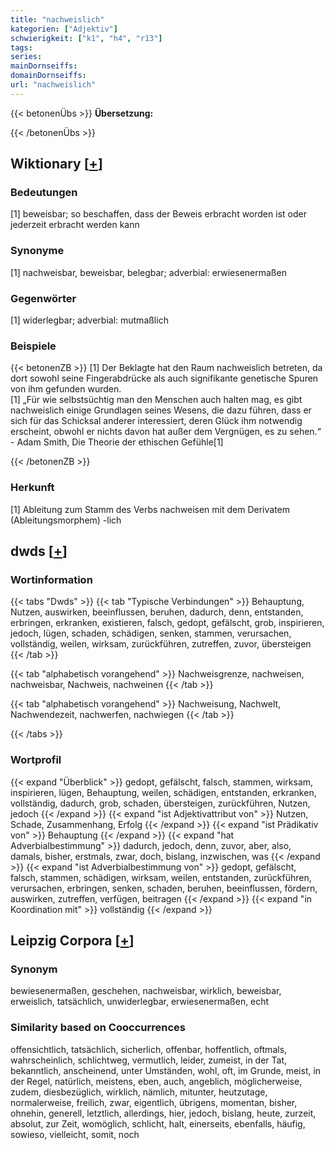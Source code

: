 ```yaml
---
title: "nachweislich"
kategorien: ["Adjektiv"]
schwierigkeit: ["k1", "h4", "r13"]
tags:
series:
mainDornseiffs:
domainDornseiffs:
url: "nachweislich"
---
```


{{< betonenÜbs >}}
**Übersetzung:**  
  
{{< /betonenÜbs >}}

## Wiktionary [[+](https://de.wiktionary.org/wiki/nachweislich)]

### Bedeutungen
[1] beweisbar; so beschaffen, dass der Beweis erbracht worden ist oder jederzeit erbracht werden kann  

### Synonyme
[1] nachweisbar, beweisbar, belegbar; adverbial: erwiesenermaßen  

### Gegenwörter
[1] widerlegbar; adverbial: mutmaßlich  

### Beispiele
{{< betonenZB >}}
[1] Der Beklagte hat den Raum nachweislich betreten, da dort sowohl seine Fingerabdrücke als auch signifikante genetische Spuren von ihm gefunden wurden.  
[1] „Für wie selbstsüchtig man den Menschen auch halten mag, es gibt nachweislich einige Grundlagen seines Wesens, die dazu führen, dass er sich für das Schicksal anderer interessiert, deren Glück ihm notwendig erscheint, obwohl er nichts davon hat außer dem Vergnügen, es zu sehen.“ - Adam Smith, Die Theorie der ethischen Gefühle[1]  

{{< /betonenZB >}}
### Herkunft
[1] Ableitung zum Stamm des Verbs nachweisen mit dem Derivatem (Ableitungsmorphem) -lich  



## dwds [[+](https://www.dwds.de/wb/nachweislich)]

### Wortinformation
{{< tabs "Dwds" >}}
{{< tab "Typische Verbindungen" >}}
Behauptung, Nutzen, auswirken, beeinflussen, beruhen, dadurch, denn, entstanden, erbringen, erkranken, existieren, falsch, gedopt, gefälscht, grob, inspirieren, jedoch, lügen, schaden, schädigen, senken, stammen, verursachen, vollständig, weilen, wirksam, zurückführen, zutreffen, zuvor, übersteigen
{{< /tab >}}

{{< tab "alphabetisch vorangehend" >}}
Nachweisgrenze, nachweisen, nachweisbar, Nachweis, nachweinen
{{< /tab >}}

{{< tab "alphabetisch vorangehend" >}}
Nachweisung, Nachwelt, Nachwendezeit, nachwerfen, nachwiegen
{{< /tab >}}

{{< /tabs >}}

### Wortprofil
{{< expand "Überblick" >}} gedopt, gefälscht, falsch, stammen, wirksam, inspirieren, lügen, Behauptung, weilen, schädigen, entstanden, erkranken, vollständig, dadurch, grob, schaden, übersteigen, zurückführen, Nutzen, jedoch {{< /expand >}}
{{< expand "ist Adjektivattribut von" >}} Nutzen, Schade, Zusammenhang, Erfolg {{< /expand >}}
{{< expand "ist Prädikativ von" >}} Behauptung {{< /expand >}}
{{< expand "hat Adverbialbestimmung" >}} dadurch, jedoch, denn, zuvor, aber, also, damals, bisher, erstmals, zwar, doch, bislang, inzwischen, was {{< /expand >}}
{{< expand "ist Adverbialbestimmung von" >}} gedopt, gefälscht, falsch, stammen, schädigen, wirksam, weilen, entstanden, zurückführen, verursachen, erbringen, senken, schaden, beruhen, beeinflussen, fördern, auswirken, zutreffen, verfügen, beitragen {{< /expand >}}
{{< expand "in Koordination mit" >}} vollständig {{< /expand >}}

## Leipzig Corpora [[+](https://corpora.uni-leipzig.de/en/res?word=nachweislich&corpusId=deu_newscrawl-public_2018)]


### Synonym
bewiesenermaßen, geschehen, nachweisbar, wirklich, beweisbar, erweislich, tatsächlich, unwiderlegbar, erwiesenermaßen, echt


### Similarity based on Cooccurrences
offensichtlich, tatsächlich, sicherlich, offenbar, hoffentlich, oftmals, wahrscheinlich, schlichtweg, vermutlich, leider, zumeist, in der Tat, bekanntlich, anscheinend, unter Umständen, wohl, oft, im Grunde, meist, in der Regel, natürlich, meistens, eben, auch, angeblich, möglicherweise, zudem, diesbezüglich, wirklich, nämlich, mitunter, heutzutage, normalerweise, freilich, zwar, eigentlich, übrigens, momentan, bisher, ohnehin, generell, letztlich, allerdings, hier, jedoch, bislang, heute, zurzeit, absolut, zur Zeit, womöglich, schlicht, halt, einerseits, ebenfalls, häufig, sowieso, vielleicht, somit, noch

